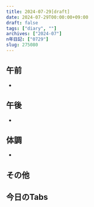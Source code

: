 ```yaml
---
title: 2024-07-29[draft]
date: 2024-07-29T00:00:00+09:00
draft: false
tags: ["diary", ""]
archives: ["2024-07"]
n年日記: ["0729"]
slug: 275080
---
```

## 午前
- 
## 午後
- 
## 体調
- 
## その他
## 今日のTabs
